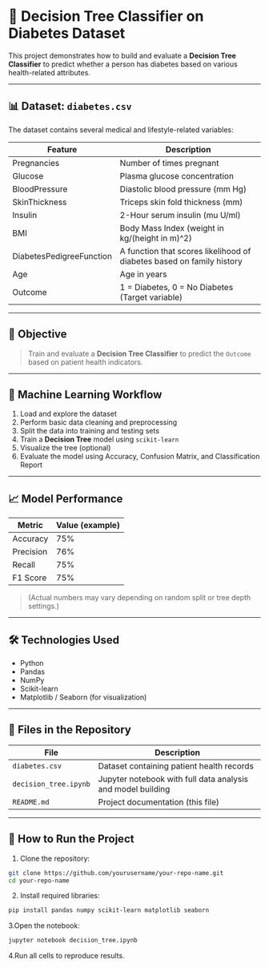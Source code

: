 # 🌳 Decision Tree Classifier on Diabetes Dataset

This project demonstrates how to build and evaluate a **Decision Tree Classifier** to predict whether a person has diabetes based on various health-related attributes.

---

## 📊 Dataset: `diabetes.csv`

The dataset contains several medical and lifestyle-related variables:

| Feature | Description |
|---------|-------------|
| Pregnancies | Number of times pregnant |
| Glucose | Plasma glucose concentration |
| BloodPressure | Diastolic blood pressure (mm Hg) |
| SkinThickness | Triceps skin fold thickness (mm) |
| Insulin | 2-Hour serum insulin (mu U/ml) |
| BMI | Body Mass Index (weight in kg/(height in m)^2) |
| DiabetesPedigreeFunction | A function that scores likelihood of diabetes based on family history |
| Age | Age in years |
| Outcome | 1 = Diabetes, 0 = No Diabetes (Target variable) |

---

## 🎯 Objective

> Train and evaluate a **Decision Tree Classifier** to predict the `Outcome` based on patient health indicators.

---

## 🧠 Machine Learning Workflow

1. Load and explore the dataset
2. Perform basic data cleaning and preprocessing
3. Split the data into training and testing sets
4. Train a **Decision Tree** model using `scikit-learn`
5. Visualize the tree (optional)
6. Evaluate the model using Accuracy, Confusion Matrix, and Classification Report

---

## 📈 Model Performance

| Metric | Value (example) |
|--------|-----------------|
| Accuracy | 75% |
| Precision | 76% |
| Recall | 75% |
| F1 Score | 75% |

> (Actual numbers may vary depending on random split or tree depth settings.)

---

## 🛠️ Technologies Used

- Python
- Pandas
- NumPy
- Scikit-learn
- Matplotlib / Seaborn (for visualization)

---

## 📂 Files in the Repository

| File | Description |
|------|-------------|
| `diabetes.csv` | Dataset containing patient health records |
| `decision_tree.ipynb` | Jupyter notebook with full data analysis and model building |
| `README.md` | Project documentation (this file)

---

## 🚀 How to Run the Project

1. Clone the repository:

```bash
git clone https://github.com/yourusername/your-repo-name.git
cd your-repo-name
```
2. Install required libraries:
```bash
pip install pandas numpy scikit-learn matplotlib seaborn
```
3.Open the notebook:
```bash
jupyter notebook decision_tree.ipynb
```
4.Run all cells to reproduce results.
